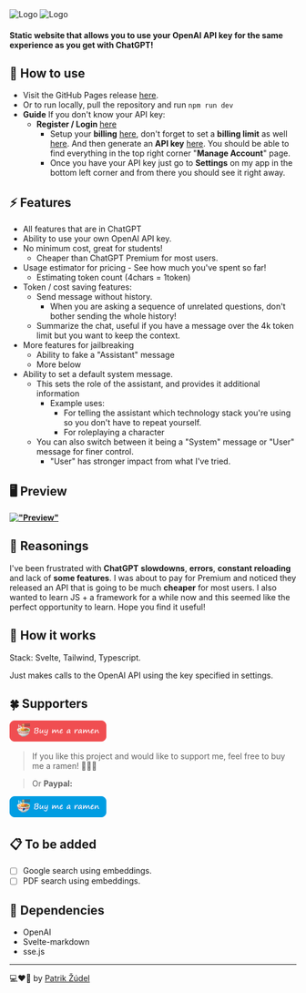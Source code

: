 <img src="https://raw.githubusercontent.com/patrikzudel/PatrikZeros-ChatGPT-API-UI/main/LogoLight.png?sanitize=true#gh-dark-mode-only" alt="Logo">
<img src="https://raw.githubusercontent.com/patrikzudel/PatrikZeros-ChatGPT-API-UI/main/LogoDark.png?sanitize=true#gh-light-mode-only" alt="Logo">

#### Static website that allows you to use your OpenAI API key for the same experience as you get with ChatGPT!

  ## 📖 How to use
  - Visit the GitHub Pages release [here](https://chat.patrikzudel.me/).
  - Or to run locally, pull the repository and run ```npm run dev```
  - **Guide** If you don't know your API key:
    - **Register / Login** [here](https://platform.openai.com/account/api-keys)
      - Setup your **billing** [here](https://platform.openai.com/account/billing/overview), don't forget to set a **billing limit** as well [here](https://platform.openai.com/account/billing/limits). And then generate an **API key** [here](https://platform.openai.com/account/api-keys). You should be able to find  everything in the top right corner "**Manage Account**" page.
      - Once you have your API key just go to **Settings** on my app in the bottom left corner and from there you should see it right away.



## ⚡ Features
- All features that are in ChatGPT
- Ability to use your own OpenAI API key.
- No minimum cost, great for students!
  - Cheaper than ChatGPT Premium for most users.
- Usage estimator for pricing - See how much you've spent so far!
  - Estimating token count (4chars = 1token)
- Token / cost saving features:
  - Send message without history. 
    - When you are asking a sequence of unrelated questions, don't bother sending the whole history!
  - Summarize the chat, useful if you have a message over the 4k token limit but you want to keep the context.
- More features for jailbreaking
  - Ability to fake a "Assistant" message
  - More below
- Ability to set a default system message. 
  - This sets the role of the assistant, and provides it additional information
    - Example uses:
      - For telling the assistant which technology stack you're using so you don't have to repeat yourself.
      - For roleplaying a character
  - You can also switch between it being a "System" message or "User" message for finer control.
    - "User" has stronger impact from what I've tried.
    
## 🖥️ Preview
**[!["Preview"](https://raw.githubusercontent.com/patrikzudel/PatrikZeros-ChatGPT-API-UI/main/Preview.png)](https://chat.patrikzudel.me/)**

## 💬 Reasonings
  I've been frustrated with **ChatGPT** **slowdowns**, **errors**, **constant reloading** and lack of **some features**. I was about to pay for Premium and noticed they released an API that is going to be much **cheaper** for most users. I also wanted to learn JS + a framework for a while now and this seemed like the perfect opportunity to learn. Hope you find it useful!

## 📖 How it works

Stack: Svelte, Tailwind, Typescript.

Just makes calls to the OpenAI API using the key specified in settings.

## 🍀 Supporters

**[!["Buy Me A Ramen"](https://raw.githubusercontent.com/patrikzudel/patrikzudel/main/ramen.png)](https://www.buymeacoffee.com/patrikzero)**

> If you like this project and would like to support me, feel free to buy me a ramen! 🍜🍜🍜

> Or **Paypal:**

**[!["Buy Me A Ramen"](https://raw.githubusercontent.com/patrikzudel/patrikzudel/main/ramenpaypal.png)](https://ko-fi.com/patrikzudel)**

  ## 📋 To be added

  - [ ] Google search using embeddings.
  - [ ] PDF search using embeddings.

## 📃 Dependencies
- OpenAI
- Svelte-markdown 
- sse.js

---

💻❤🍲 by [Patrik Žúdel](https://twitter.com/PatrikZero)
